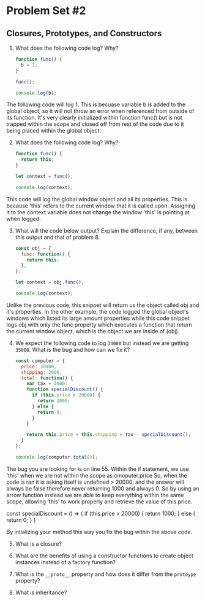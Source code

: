 # Problem Set #2
## Closures, Prototypes, and Constructors

1. What does the following code log? Why?
      ```javascript
      function func() {
        b = 1;
      }

      func();

      console.log(b);
      ```
The following code will log 1. This is becuase variable b is added to the global object, so it will not throw an error when referenced from outside of its function.
It's very clearly initialized within function func() but is not trapped within the scope and closed off from rest of the code due to it being placed within the global object.

2. What does the following code log? Why?
      ```javascript
      function func() {
        return this;
      }

      let context = func();

      console.log(context);
      ```

This code will log the global window object and all its properties. This is because 'this' refers to the current window that it is called upon.
Assigning it to the context variable does not change the window 'this' is pointing at when logged.

3. What will the code below output? Explain the difference, if any, between this output and that of problem 8.
      ```javascript
      const obj = {
        func: function() {
          return this;
        },
      };

      let context = obj.func();

      console.log(context);
      ```

Unlike the previous code, this snippet will return us the object called obj and it's properties. In the other example, the code logged the global object's windows which listed its large amount properties 
while this code snippet logs obj with only the func property which executes a function that return the current window object, which is the object we are inside of (obj).
  
4. We expect the following code to log `34000` but instead we are getting `35000`. What is the bug and how can we fix it?
      ```javascript
      const computer = {
        price: 30000,
        shipping: 2000,
        total: function() {
          var tax = 3000;
          function specialDiscount() {
            if (this.price > 20000) {
              return 1000;
            } else {
              return 0;
            }
          }

          return this.price + this.shipping + tax - specialDiscount();
        }
      };

      console.log(computer.total());
      ```

The bug you are looking for is on line 55. Within the if statement, we use 'this' when we are not within the scope as cmoputer.price
So, when the code is ran it is asking itself is undefined > 20000, and the answer will always be false therefore never returning 1000 and always 0.
So by using an arrow function instead we are able to keep everything within the same scope, allowing 'this' to work properly and retrieve the value of this.price.

const specialDiscount = () => {
    if (this.price > 20000) {
      return 1000;
    } else {
      return 0;
    }
  }
  
By intializing your method this way you fix the bug within the above code.

5. What is a closure?

6. What are the benefits of using a constructor functions to create object instances instead of a factory function?

7. What is the `__proto__` property and how does it differ from the `protoype` property?

8. What is inheritance?